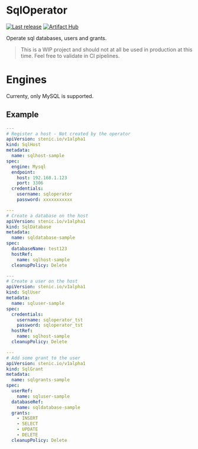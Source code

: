 # SqlOperator

[![Last release](https://github.com/stenic/sql-operator/actions/workflows/release.yaml/badge.svg)](https://github.com/stenic/sql-operator/actions/workflows/release.yaml)
[![Artifact Hub](https://img.shields.io/endpoint?url=https://artifacthub.io/badge/repository/sql-operator)](https://artifacthub.io/packages/search?repo=sql-operator)


Operate sql databases, users and grants.

> This is a WIP project and should not at all be used in production at this time.
> Feel free to validate in CI pipelines.

# Engines

Currenty, only MySQL is supported.

## Example

```yaml
---
# Register a host - Not created by the operator
apiVersion: stenic.io/v1alpha1
kind: SqlHost
metadata:
  name: sqlhost-sample
spec:
  engine: Mysql
  endpoint:
    host: 192.168.1.123
    port: 3306
  credentials:
    username: sqloperator
    password: xxxxxxxxxxx

---
# Create a database on the host
apiVersion: stenic.io/v1alpha1
kind: SqlDatabase
metadata:
  name: sqldatabase-sample
spec:
  databaseName: test123
  hostRef:
    name: sqlhost-sample
  cleanupPolicy: Delete

---
# Create a user on the host
apiVersion: stenic.io/v1alpha1
kind: SqlUser
metadata:
  name: sqluser-sample
spec:
  credentials:
    username: sqloperator_tst
    password: sqloperator_tst
  hostRef:
    name: sqlhost-sample
  cleanupPolicy: Delete

---
# Add some grant to the user
apiVersion: stenic.io/v1alpha1
kind: SqlGrant
metadata:
  name: sqlgrants-sample
spec:
  userRef:
    name: sqluser-sample
  databaseRef:
    name: sqldatabase-sample
  grants:
    - INSERT
    - SELECT
    - UPDATE
    - DELETE
  cleanupPolicy: Delete
```

